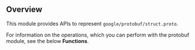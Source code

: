 ## Overview

This module provides APIs to represent `google/protobuf/struct.proto`.

For information on the operations, which you can perform with the protobuf module, see the below **Functions**.
